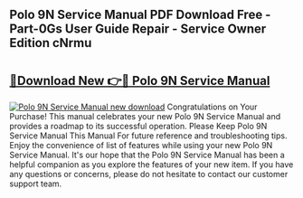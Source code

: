 ## Polo 9N Service Manual PDF Download Free - Part-0Gs User Guide Repair - Service Owner Edition cNrmu

# <h2><a href="http://bc67990.oget.top/?id=Polo+9N+Service+Manual">🔗Download New 👉🔴 Polo 9N Service Manual</a></h2>

[![Polo 9N Service Manual new download](https://i.imgur.com/5g1atiW.png)](http://bc67990.oget.top/?id=Polo+9N+Service+Manual)
Congratulations on Your Purchase! This manual celebrates your new Polo 9N Service Manual and provides a roadmap to its successful operation. Please Keep Polo 9N Service Manual This Manual For future reference and troubleshooting tips. Enjoy the convenience of list of features while using your new Polo 9N Service Manual. It's our hope that the Polo 9N Service Manual has been a helpful companion as you explore the features of your new item. If you have any questions or concerns, please do not hesitate to contact our customer support team.
